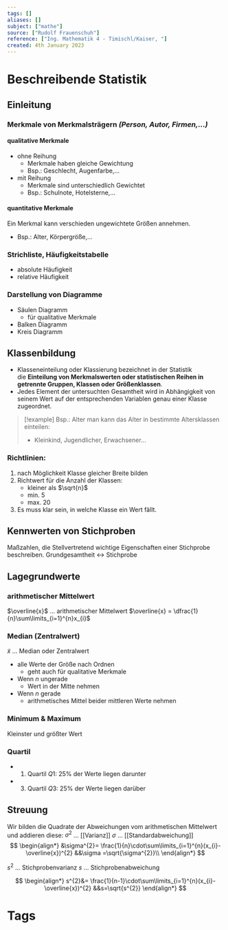 ```yaml
---
tags: []
aliases: []
subject: ["mathe"]
source: ["Rudolf Frauenschuh"]
reference: ["Ing. Mathematik 4 - Timischl/Kaiser, "]
created: 4th January 2023
---
```


# Beschreibende Statistik
## Einleitung
### Merkmale von Merkmalsträgern *(Person, Autor, Firmen,...)*
#### qualitative Merkmale
- ohne Reihung  
	- Merkmale haben gleiche Gewichtung
	- Bsp.: Geschlecht, Augenfarbe,… 
- mit Reihung   
	- Merkmale sind unterschiedlich Gewichtet
	- Bsp.: Schulnote, Hotelsterne,… 

#### quantitative Merkmale
Ein Merkmal kann verschieden ungewichtete Größen annehmen.
- Bsp.: Alter, Körpergröße,…

### Strichliste, Häufigkeitstabelle
- absolute Häufigkeit
- relative Häufigkeit
### Darstellung von Diagramme
- Säulen Diagramm
	- für qualitative Merkmale
- Balken Diagramm
- Kreis Diagramm

## Klassenbildung
- Klasseneinteilung oder Klassierung bezeichnet in der Statistik die **Einteilung von Merkmalswerten oder statistischen Reihen in getrennte Gruppen, Klassen oder Größenklassen**.
- Jedes Element der untersuchten Gesamtheit wird in Abhängigkeit von seinem Wert auf der entsprechenden Variablen genau einer Klasse zugeordnet.
> [!example] Bsp.: Alter
> man kann das Alter in bestimmte Altersklassen einteilen:
> - Kleinkind, Jugendlicher, Erwachsener...

### Richtlinien:
1. nach Möglichkeit Klasse gleicher Breite bilden
2. Richtwert für die Anzahl der Klassen:
	- kleiner als $\sqrt{n}$
	- min. 5
	- max. 20
3. Es muss klar sein, in welche Klasse ein Wert fällt.

## Kennwerten von Stichproben
Maßzahlen, die Stellvertretend wichtige Eigenschaften einer Stichprobe beschreiben.
Grundgesamtheit $\leftrightarrow$ Stichprobe

## Lagegrundwerte
### arithmetischer Mittelwert
$\overline{x}$ ... arithmetischer Mittelwert
$\overline{x} = \dfrac{1}{n}\sum\limits_{i=1}^{n}x_{i}$
### Median (Zentralwert)
$\tilde{x}$ ... Median oder Zentralwert
- alle Werte der Größe nach Ordnen
	- geht auch für qualitative Merkmale
- Wenn $n$ ungerade
	- Wert in der Mitte nehmen
- Wenn $n$ gerade
	- arithmetisches Mittel beider mittleren Werte nehmen
### Minimum & Maximum
Kleinster und größter Wert
### Quartil
- 1. Quartil $Q1$: $25\%$ der Werte liegen darunter
- 3. Quartil $Q3$: $25\%$ der Werte liegen darüber


## Streuung 
Wir bilden die Quadrate der Abweichungen vom arithmetischen Mittelwert und addieren diese: 
$\sigma^{2}$ … [[Varianz]]
$\sigma$ … [[Standardabweichung]]
$$
\begin{align*}
&\sigma^{2}= \frac{1}{n}\cdot\sum\limits_{i=1}^{n}(x_{i}-\overline{x})^{2} &&\sigma =\sqrt{\sigma^{2}}\\
\end{align*}
$$

$s^{2}$ … Stichprobenvarianz 
$s$ … Stichprobenabweichung

$$
\begin{align*}
s^{2}&= \frac{1}{n-1}\cdot\sum\limits_{i=1}^{n}(x_{i}-\overline{x})^{2} &&s=\sqrt{s^{2}}
\end{align*}
$$

# Tags
